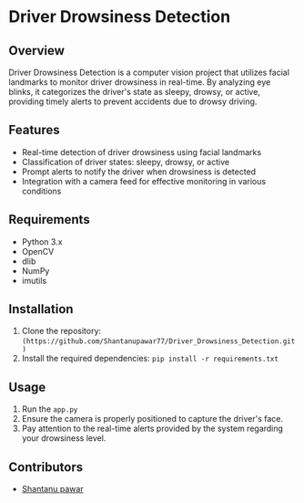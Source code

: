 # Driver Drowsiness Detection

## Overview
Driver Drowsiness Detection is a computer vision project that utilizes facial landmarks to monitor driver drowsiness in real-time. By analyzing eye blinks, it categorizes the driver's state as sleepy, drowsy, or active, providing timely alerts to prevent accidents due to drowsy driving.

## Features
- Real-time detection of driver drowsiness using facial landmarks
- Classification of driver states: sleepy, drowsy, or active
- Prompt alerts to notify the driver when drowsiness is detected
- Integration with a camera feed for effective monitoring in various conditions

## Requirements
- Python 3.x
- OpenCV
- dlib
- NumPy
- imutils

## Installation
1. Clone the repository: `(https://github.com/Shantanupawar77/Driver_Drowsiness_Detection.git)`
2. Install the required dependencies: `pip install -r requirements.txt`

## Usage
1. Run the `app.py` 
2. Ensure the camera is properly positioned to capture the driver's face.
3. Pay attention to the real-time alerts provided by the system regarding your drowsiness level.

## Contributors
- [Shantanu pawar](https://github.com/ShantanuPawar77)
